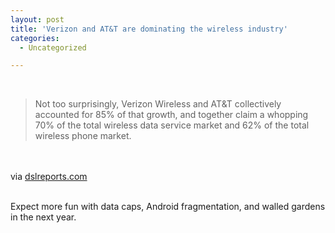 ```yaml
---
layout: post
title: 'Verizon and AT&T are dominating the wireless industry'
categories:
  - Uncategorized

---
```


<div class="posterous_bookmarklet_entry"><br /><blockquote class="posterous_medium_quote">Not too surprisingly, Verizon Wireless and AT&amp;T collectively accounted for 85% of that growth, and together claim a whopping 70% of the total wireless data service market and 62% of the total wireless phone market.</blockquote><br /><br /><div class="posterous_quote_citation">via <a href="http://www.dslreports.com/shownews/US-Wireless-Industry-To-Generate-54-Billion-This-Year-111298">dslreports.com</a></div><br /><p>Expect more fun with data caps, Android fragmentation, and walled gardens in the next year.</p></div><div class="blogger-post-footer"><img width="1" height="1" src="https://blogger.googleusercontent.com/tracker/8920950033468593796-1635797310285416970?l=openmobile.blogspot.com" alt="" /></div>
